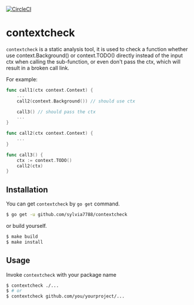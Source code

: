 [![CircleCI](https://circleci.com/gh/sylvia7788/contextcheck.svg?style=svg)](https://circleci.com/gh/sylvia7788/contextcheck)


# contextcheck

`contextcheck` is a static analysis tool, it is used to check a function whether use context.Background() or context.TODO() directly instead of the input ctx when calling the sub-function, or even don't pass the ctx, which will result in a broken call link.

For example:

```go
func call1(ctx context.Context) {
    ...
    call2(context.Background()) // should use ctx

    call3() // should pass the ctx
    ...
}

func call2(ctx context.Context) {
    ...
}

func call3() {
    ctx := context.TODO()
    call2(ctx)
}
```

## Installation

You can get `contextcheck` by `go get` command.

```bash
$ go get -u github.com/sylvia7788/contextcheck
```

or build yourself.

```bash
$ make build
$ make install
```

## Usage

Invoke `contextcheck` with your package name

```bash
$ contextcheck ./...
$ # or
$ contextcheck github.com/you/yourproject/...
```
